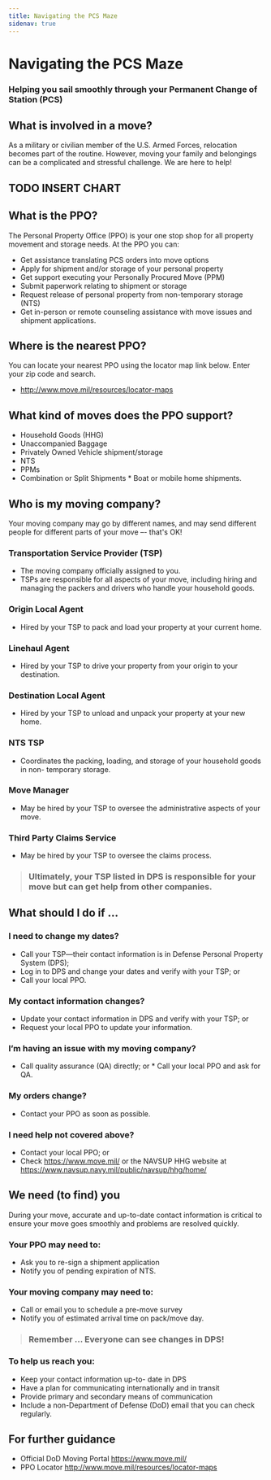 ```yaml
---
title: Navigating the PCS Maze
sidenav: true
---
```


# Navigating the PCS Maze
### Helping you sail smoothly through your Permanent Change of Station (PCS)

## What is involved in a move?
As a military or civilian member of the U.S. Armed Forces, relocation becomes part of the routine. However, moving your family and belongings can be a complicated and stressful challenge. We are here to help!

## TODO INSERT CHART

## What is the PPO?
The Personal Property Office (PPO) is your one stop shop for all property movement and storage needs. At the PPO you can:
* Get assistance translating PCS orders into move options
* Apply for shipment and/or storage of your personal property
* Get support executing your Personally Procured Move (PPM)
* Submit paperwork relating to shipment or storage
* Request release of personal property from non-temporary storage (NTS)
* Get in-person or remote counseling assistance with move issues and shipment applications.

## Where is the nearest PPO?
You can locate your nearest PPO using the locator map link below. Enter your zip code and search.
* http://www.move.mil/resources/locator-maps

## What kind of moves does the PPO support?
* Household Goods (HHG)
* Unaccompanied Baggage
* Privately Owned Vehicle shipment/storage
* NTS
* PPMs
* Combination or Split Shipments * Boat or mobile home shipments.

## Who is my moving company?
Your moving company may go by different names, and may send different people for different parts of your move –- that's OK!

### Transportation Service Provider (TSP)
* The moving company officially assigned to you.
* TSPs are responsible for all aspects of your move, including hiring and managing the packers and drivers who handle your household goods.

### Origin Local Agent
* Hired by your TSP to pack and load your property at your current home.

### Linehaul Agent
* Hired by your TSP to drive your property from your origin to your destination.

### Destination Local Agent
* Hired by your TSP to unload and unpack your property at your new home.

### NTS TSP
* Coordinates the packing, loading, and storage of your household goods in non- temporary storage.

### Move Manager
* May be hired by your TSP to oversee the administrative aspects of your move.

### Third Party Claims Service
* May be hired by your TSP to oversee the claims process.

> ### Ultimately, your TSP listed in DPS is responsible for your move but can get help from other companies.

## What should I do if ...
### I need to change my dates?
* Call your TSP—their contact information is in Defense Personal Property System (DPS);
* Log in to DPS and change your dates and verify with your TSP; or
* Call your local PPO.

### My contact information changes?
* Update your contact information in DPS and verify with your TSP; or
* Request your local PPO to update your information.

### I’m having an issue with my moving company?
* Call quality assurance (QA) directly; or * Call your local PPO and ask for QA.

### My orders change?
* Contact your PPO as soon as possible.

### I need help not covered above?
* Contact your local PPO; or
* Check https://www.move.mil/ or the NAVSUP HHG website at https://www.navsup.navy.mil/public/navsup/hhg/home/

## We need (to find) you
During your move, accurate and up-to-date contact information is critical to ensure your move goes smoothly and problems are resolved quickly.

### Your PPO may need to:
* Ask you to re-sign a shipment application
* Notify you of pending expiration of NTS.

### Your moving company may need to:
* Call or email you to schedule a pre-move survey
* Notify you of estimated arrival time on pack/move day.

> ### Remember ... Everyone can see changes in DPS!

### To help us reach you:
* Keep your contact information up-to- date in DPS
* Have a plan for communicating internationally and in transit
* Provide primary and secondary means of communication
* Include a non-Department of Defense (DoD) email that you can check regularly.

## For further guidance
* Official DoD Moving Portal https://www.move.mil/
* PPO Locator http://www.move.mil/resources/locator-maps
